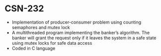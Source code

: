 # CSN-232
* Implementation of producer-consumer problem using counting semaphores and mutex lock
* A multithreaded program implementing the banker’s
algorithm. The banker will grant the request only if it leaves the system in a safe state using mutex locks for safe data access
* Coded in C language
